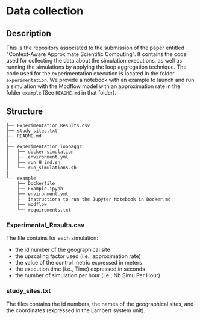 # Data collection

## Description
This is the repository associated to the submission of the paper entitled "Context-Aware Approximate Scientific Computing". It contains the code used for collecting the data about the simulation executions, as well as running the simulations by applying the loop aggregation technique. The code used for the experimentation execution is located in the folder `experimentation`. We provide a notebook with an example to launch and run a simulation with the Modflow model with an approximation rate in the folder `example` (See `README.md` in that folder).


## Structure

```
├── Experimentation_Results.csv
├── study_sites.txt
├── README.md
|
├── experimentation_loopaggr
│   ├── docker-simulation
│   ├── environment.yml
│   ├── run_H_ind.sh
│   └── run_simulations.sh
|
└── example
    ├── Dockerfile
    ├── Example.ipynb
    ├── environment.yml
    ├── instructions to run the Jupyter Notebook in Docker.md
    ├── modflow
    └── requirements.txt

```



### Experimental_Results.csv
The file contains for each simulation:
- the id number of the geographical site
- the upscaling factor used (i.e., approximation rate)
- the value of the control metric expressed in meters
- the execution time (i.e., Time) expressed in seconds
- the number of simulation per hour (i.e., Nb Simu Per Hour)

### study_sites.txt
The files contains the id numbers, the names of the geographical sites, and the coordinates (expressed in the Lambert system unit).
